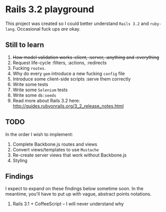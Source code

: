 # Rails 3.2 playground

This project was created so I could better understand `Rails 3.2` and `ruby-lang`. Occasional fuck ups _are_ okay.

## Still to learn

1. <del>How model validation works :client, :server, :anything and :everything</del>
2. Request life-cycle :filters, :actions, :redirects
3. Fucking `routes`.
4. Why do every `gem` introduce a new fucking `config` file
5. Introduce some client-side scripts :serve them correctly
6. Write some tests
7. Write some `Selenium` tests
8. Write some `db:seeds`
9. Read more about Rails 3.2 here: http://guides.rubyonrails.org/3_2_release_notes.html

## TODO

In the order I wish to implement:

1. Complete Backbone.js routes and views
2. Convert views/templates to use `Mustache`
3. Re-create server views that work without Backbone.js
4. Styling

## Findings

I expect to expand on these findings below sometime soon. In the meantime, you'll have to put up with vague, abstract points notations.

1. Rails 3.1 + CoffeeScript – I will never understand why